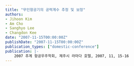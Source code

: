 ```yaml
---
title: "무인항공기의 공력계수 추정 및 보정"
authors:
- Jihoon Kim
- Am Cho
- Sanghyo Lee
- Changdon Kee
date: "2007-11-15T00:00:00Z"
publishDate: "2007-11-15T00:00:00Z"
publication_types: ["domestic-conference"]
publication: |-
    2007 추계 항공우주학회, 제주시 라마다 호텔, 2007, 11, 15-16
---
```

